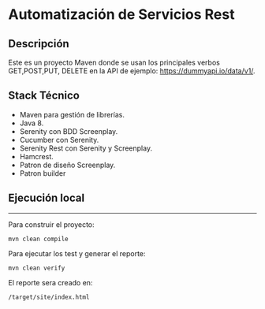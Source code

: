 # Automatización de Servicios Rest 

##  Descripción

Este es un proyecto Maven donde se usan los principales verbos GET,POST,PUT, DELETE en la API de ejemplo:  https://dummyapi.io/data/v1/.

##  Stack Técnico

* Maven para gestión de librerías.
* Java 8.
* Serenity con BDD Screenplay.
* Cucumber con Serenity.
* Serenity Rest con Serenity y Screenplay.
* Hamcrest.
* Patron de diseño Screenplay.
* Patron builder

## Ejecución local
***
Para construir el proyecto:
```
mvn clean compile
```
Para ejecutar los test y generar el reporte:
```
mvn clean verify
```
El reporte sera creado en:
```
/target/site/index.html
```
